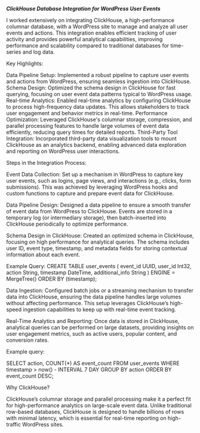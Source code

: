 _****ClickHouse Database Integration for WordPress User Events****_

I worked extensively on integrating ClickHouse, a high-performance columnar database, with a WordPress site to manage and analyze all user events and actions. This integration enables efficient tracking of user activity and provides powerful analytical capabilities, improving performance and scalability compared to traditional databases for time-series and log data.

Key Highlights:

Data Pipeline Setup: Implemented a robust pipeline to capture user events and actions from WordPress, ensuring seamless ingestion into ClickHouse.
Schema Design: Optimized the schema design in ClickHouse for fast querying, focusing on user event data patterns typical to WordPress usage.
Real-time Analytics: Enabled real-time analytics by configuring ClickHouse to process high-frequency data updates. This allows stakeholders to track user engagement and behavior metrics in real-time.
Performance Optimization: Leveraged ClickHouse's columnar storage, compression, and parallel processing features to handle large volumes of event data efficiently, reducing query times for detailed reports.
Third-Party Tool Integration: Incorporated third-party data visualization tools to mount ClickHouse as an analytics backend, enabling advanced data exploration and reporting on WordPress user interactions.


Steps in the Integration Process:

Event Data Collection: Set up a mechanism in WordPress to capture key user events, such as logins, page views, and interactions (e.g., clicks, form submissions). This was achieved by leveraging WordPress hooks and custom functions to capture and prepare event data for ClickHouse.

Data Pipeline Design: Designed a data pipeline to ensure a smooth transfer of event data from WordPress to ClickHouse. Events are stored in a temporary log (or intermediary storage), then batch-inserted into ClickHouse periodically to optimize performance.

Schema Design in ClickHouse: Created an optimized schema in ClickHouse, focusing on high performance for analytical queries. The schema includes user ID, event type, timestamp, and metadata fields for storing contextual information about each event.

Example Query:
CREATE TABLE user_events (
    event_id UUID,
    user_id Int32,
    action String,
    timestamp DateTime,
    additional_info String
) ENGINE = MergeTree()
ORDER BY (timestamp);

Data Ingestion: Configured batch jobs or a streaming mechanism to transfer data into ClickHouse, ensuring the data pipeline handles large volumes without affecting performance. This setup leverages ClickHouse’s high-speed ingestion capabilities to keep up with real-time event tracking.

Real-Time Analytics and Reporting: Once data is stored in ClickHouse, analytical queries can be performed on large datasets, providing insights on user engagement metrics, such as active users, popular content, and conversion rates.

Example query:

SELECT action, COUNT(*) AS event_count 
FROM user_events 
WHERE timestamp > now() - INTERVAL 7 DAY 
GROUP BY action 
ORDER BY event_count DESC;




Why ClickHouse?

ClickHouse’s columnar storage and parallel processing make it a perfect fit for high-performance analytics on large-scale event data. Unlike traditional row-based databases, ClickHouse is designed to handle billions of rows with minimal latency, which is essential for real-time reporting on high-traffic WordPress sites.
